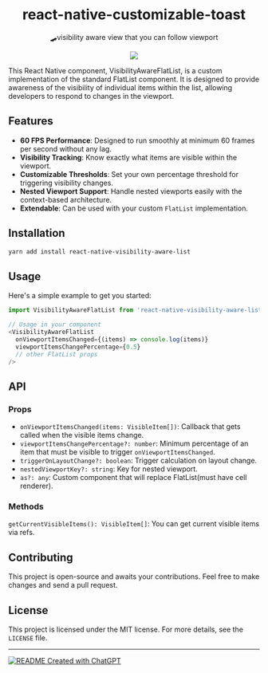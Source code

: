 <h1 align="center">react-native-customizable-toast</h1>


<p align="center">
  <p align="center">🛹visibility aware view that you can follow viewport</p>
  <p align="center" >
    <img src="https://imgur.com/u94Pa4T.gif" />
  </p>
</p>


This React Native component, VisibilityAwareFlatList, is a custom implementation of the standard FlatList component. It is designed to provide awareness of the visibility of individual items within the list, allowing developers to respond to changes in the viewport.

## Features

- **60 FPS Performance**: Designed to run smoothly at minimum 60 frames per second without any lag.
- **Visibility Tracking**: Know exactly what items are visible within the viewport.
- **Customizable Thresholds**: Set your own percentage threshold for triggering visibility changes.
- **Nested Viewport Support**: Handle nested viewports easily with the context-based architecture.
- **Extendable**: Can be used with your custom `FlatList` implementation.


## Installation

```sh
yarn add install react-native-visibility-aware-list
```
## Usage
Here's a simple example to get you started:

```javascript
import VisibilityAwareFlatList from 'react-native-visibility-aware-list';

// Usage in your component
<VisibilityAwareFlatList
  onViewportItemsChanged={(items) => console.log(items)}
  viewportItemsChangePercentage={0.5}
  // other FlatList props
/>
```

## API

### Props

- `onViewportItemsChanged(items: VisibleItem[])`: Callback that gets called when the visible items change.
- `viewportItemsChangePercentage?: number`: Minimum percentage of an item that must be visible to trigger `onViewportItemsChanged`.
- `triggerOnLayoutChange?: boolean`: Trigger calculation on layout change.
- `nestedViewportKey?: string`: Key for nested viewport.
- `as?: any`: Custom component that will replace FlatList(must have cell renderer).

### Methods
`getCurrentVisibleItems(): VisibleItem[]`: You can get current visible items via refs.


## Contributing

This project is open-source and awaits your contributions. Feel free to make changes and send a pull request.

## License

This project is licensed under the MIT license. For more details, see the `LICENSE` file.

---

[![README Created with ChatGPT](https://img.shields.io/badge/README%20Created%20with-ChatGPT-blue.svg)](https://openai.com)